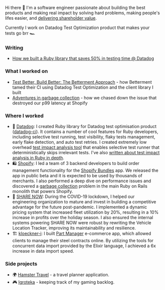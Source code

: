 Hi there 👋 I'm a software engineer passionate about building the best products and making real impact by solving hard problems, making people's lifes easier, and [delivering shareholder value](https://www.seangoedecke.com/shareholder-value/).

Currently I work on Datadog Test Optimization product that makes your tests go brr 🏎️

### Writing
- [How we built a Ruby library that saves 50% in testing time @ Datadog](https://www.datadoghq.com/blog/engineering/ruby-test-impact-analysis/)

### What I worked on
- [Test Better, Build Better: The Betterment Approach](https://www.youtube.com/watch?v=8uuZH-V6rbo) - how Betterment tamed their CI using Datadog Test Optimization and the client library I built
- [Adventures in garbage collection](https://shopify.engineering/adventures-in-garbage-collection) - how we chased down the issue that destroyed our p99 latency at Shopify

### Where I worked
- 🐶 [Datadog](https://github.com/DataDog): I created Ruby library for Datadog test optimisation product ([datadog-ci](https://github.com/DataDog/datadog-ci-rb)). It contains a number of cool features for Ruby developers, including selective test running, test visibility, flaky tests management, early flake detection, and auto test retries. I created extremely low overhead [test impact analysis tool](https://github.com/DataDog/datadog-ci-rb/blob/main/ext/datadog_ci_native/datadog_cov.c) that enables selective test runner that deterministically skips irrelevant tests. I've also [written about test impact analysis in Ruby in depth](https://www.datadoghq.com/blog/engineering/ruby-test-impact-analysis/).
- 🛍️ [Shopify](https://github.com/Shopify): I led a team of 3 backend developers to build order management functionality for the [Shopify Bundles](https://shopify.dev/docs/apps/build/product-merchandising/bundles) app. We released the app in public beta and it is expected to be used by thousands of merchants. I also performed a deep dive on performance issues and discovered a [garbage collection](https://shopify.engineering/adventures-in-garbage-collection) problem in the main Ruby on Rails monolith that powers Shopify.
- 🚗 [SHARE NOW](https://www.share-now.com/de/en/): During the COVID-19 lockdown, I helped our engineering organization to mature and invest in building a competitive advantage for the future post-pandemic. I implemented a dynamic pricing system that increased fleet utilization by 20%, resulting in a 10% increase in profits over the holiday season. I also ensured the internal systems powering SHARE NOW were robust by rewriting the Vehicle Location Tracker, improving its maintainability and resilience.
- 🏗️ [kloeckner-i](https://github.com/kloeckner-i): I built [Part Manager](https://www.kloecknerconnect.com/part-manager/) e-commerce app, which allowed clients to manage their steel contracts online. By utilizing the tools for concurrent data import provided by the Elixir language, I achieved a 6x increase in data import speed.

### Side projects
- 🌍 [Hamster Travel](https://github.com/anmarchenko/hamster-travel) - a travel planner application.
- 🎮 [Igroteka](https://github.com/anmarchenko/igroteka) - keeping track of my gaming backlog.
